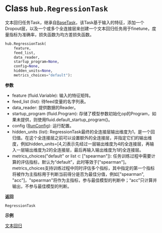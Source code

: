 # Class `hub.RegressionTask`

文本回归任务Task，继承自[BaseTask](base_task.md)，该Task基于输入的特征，添加一个Dropout层，以及一个或多个全连接层来创建一个文本回归任务用于finetune，度量指标为准确率，损失函数为均方差损失函数。

```python
hub.RegressionTask(
    feature,
    feed_list,
    data_reader,
    startup_program=None,
    config=None,
    hidden_units=None,
    metrics_choices="default"):
```

**参数**

* feature (fluid.Variable): 输入的特征矩阵。
* feed_list (list): 待feed变量的名字列表。
* data_reader: 提供数据的Reader。
* startup_program (fluid.Program): 存储了模型参数初始化op的Program，如果未提供，则使用fluid.default_startup_program()。
* config ([RunConfig](../config.md)): 运行配置。
* hidden_units (list): RegressionTask最终的全连接层输出维度为1，是一个回归值。在这个全连接层之前可以设置额外的全连接层，并指定它们的输出维度，例如hidden_units=[4,2]表示先经过一层输出维度为4的全连接层，再输入一层输出维度为2的全连接层，最后再输入输出维度为1的全连接层。
* metrics_choices("default" or list ⊂ ["spearman"]): 任务训练过程中需要计算的评估指标，默认为“default”，此时等效于["spearman"]。metrics_choices支持训练过程中同时评估多个指标，其中指定的第一个指标将被作为主指标用于判断当前得分是否为最佳分值，例如["spearman", "acc"]，"spearman"将作为主指标，参与最佳模型的判断中；“acc”只计算并输出，不参与最佳模型的判断。

**返回**

`RegressionTask`

**示例**

[文本回归](https://github.com/PaddlePaddle/PaddleHub/blob/release/v1.4/demo/regression/regression.py)
